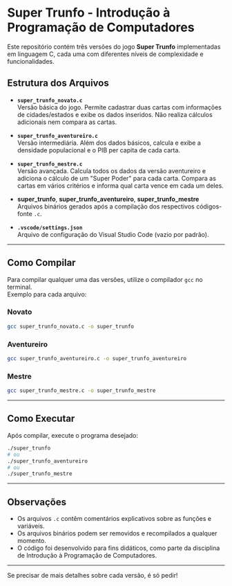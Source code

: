 # Super Trunfo - Introdução à Programação de Computadores

Este repositório contém três versões do jogo **Super Trunfo** implementadas em linguagem C, cada uma com diferentes níveis de complexidade e funcionalidades.

## Estrutura dos Arquivos

- **`super_trunfo_novato.c`**  
  Versão básica do jogo. Permite cadastrar duas cartas com informações de cidades/estados e exibe os dados inseridos. Não realiza cálculos adicionais nem compara as cartas.

- **`super_trunfo_aventureiro.c`**  
  Versão intermediária. Além dos dados básicos, calcula e exibe a densidade populacional e o PIB per capita de cada carta.

- **`super_trunfo_mestre.c`**  
  Versão avançada. Calcula todos os dados da versão aventureiro e adiciona o cálculo de um "Super Poder" para cada carta. Compara as cartas em vários critérios e informa qual carta vence em cada um deles.

- **super_trunfo**, **super_trunfo_aventureiro**, **super_trunfo_mestre**  
  Arquivos binários gerados após a compilação dos respectivos códigos-fonte `.c`.

- **`.vscode/settings.json`**  
  Arquivo de configuração do Visual Studio Code (vazio por padrão).

---

## Como Compilar

Para compilar qualquer uma das versões, utilize o compilador `gcc` no terminal.  
Exemplo para cada arquivo:

### Novato

```sh
gcc super_trunfo_novato.c -o super_trunfo
```

### Aventureiro

```sh
gcc super_trunfo_aventureiro.c -o super_trunfo_aventureiro
```

### Mestre

```sh
gcc super_trunfo_mestre.c -o super_trunfo_mestre
```

---

## Como Executar

Após compilar, execute o programa desejado:

```sh
./super_trunfo
# ou
./super_trunfo_aventureiro
# ou
./super_trunfo_mestre
```

---

## Observações

- Os arquivos `.c` contêm comentários explicativos sobre as funções e variáveis.
- Os arquivos binários podem ser removidos e recompilados a qualquer momento.
- O código foi desenvolvido para fins didáticos, como parte da disciplina de Introdução à Programação de Computadores.

---

Se precisar de mais detalhes sobre cada versão, é só pedir!
